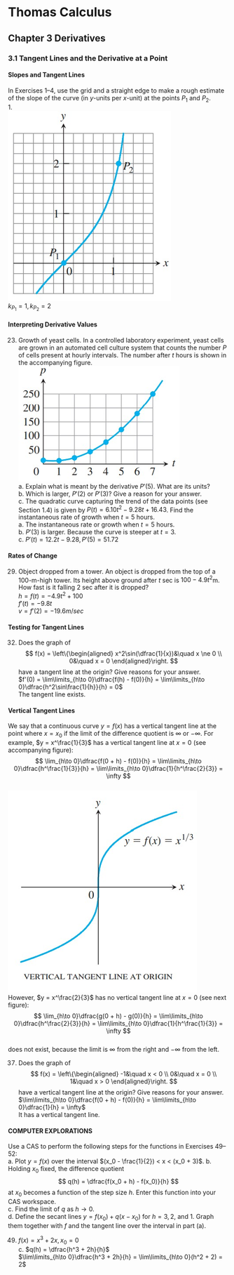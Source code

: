 # Thomas Calculus
## Chapter 3 Derivatives
### 3.1 Tangent Lines and the Derivative at a Point
#### Slopes and Tangent Lines
In Exercises 1–4, use the grid and a straight edge to make a rough
estimate of the slope of the curve (in $y$-units per $x$-unit) at the points $P_1$ and $P_2$.    
1.   
   ![](../images/Thomas%20Calculus/3-2.jpg)  
   $k_{P_1} = 1,k_{P_2} = 2$
#### Interpreting Derivative Values
23. Growth of yeast cells. In a controlled laboratory experiment, yeast cells are grown in an automated cell culture system that counts the number $P$ of cells present at hourly intervals. The number after $t$ hours is shown in the accompanying figure.   
![](../images/Thomas%20Calculus/3-3.jpg)   
a. Explain what is meant by the derivative $P'(5)$. What are its
units?  
b. Which is larger, $P'(2)$ or $P'(3)$? Give a reason for your answer.  
c. The quadratic curve capturing the trend of the data points (see Section 1.4) is given by $P(t) = 6.10t^2 - 9.28t + 16.43$. Find the instantaneous rate of growth when $t = 5$ hours.   
    a. The instantaneous rate or growth when $t = 5$ hours.  
    b. $P'(3)$ is larger. Because the curve is steeper at $t = 3$.  
    c. $P'(t) = 12.2t - 9.28, P'(5) = 51.72$  
#### Rates of Change
29. Object dropped from a tower. An object is dropped from the top of a 100-m-high tower. Its height above ground after $t$ sec is $100 - 4.9t^2$m. How fast is it falling 2 sec after it is dropped?  
    $h = f(t) = - 4.9t^2 + 100$  
    $f'(t) = -9.8t$  
    $v = f'(2) = -19.6 m/sec$
#### Testing for Tangent Lines
32. Does the graph of
    $$
    f(x) = \left\{\begin{aligned}
        x^2\sin(\dfrac{1}{x})&\quad x \ne 0 \\
        0&\quad x = 0
    \end{aligned}\right.
    $$
    have a tangent line at the origin? Give reasons for your answer.    
    $f'(0) = \lim\limits_{h\to 0}\dfrac{f(h) - f(0)}{h} = \lim\limits_{h\to 0}\dfrac{h^2\sin\frac{1}{h}}{h} = 0$   
    The tangent line exists.  
#### Vertical Tangent Lines
We say that a continuous curve $y = f(x)$ has a vertical tangent line at the point where $x = x_0$ if the limit of the difference quotient is $\infty$ or $-\infty$. For example, $y = x^\frac{1}{3}$ has a vertical tangent line at $x = 0$ (see accompanying figure):
$$
\lim_{h\to 0}\dfrac{f(0 + h) - f(0)}{h} = \lim\limits_{h\to 0}\dfrac{h^\frac{1}{3}}{h} = \lim\limits_{h\to 0}\dfrac{1}{h^\frac{2}{3}} = \infty
$$  
![](../images/Thomas%20Calculus/3-4.jpg)  
However, $y = x^\frac{2}{3}$ has no vertical tangent line at $x = 0$ (see next figure):
$$
\lim_{h\to 0}\dfrac{g(0 + h) - g(0)}{h} = \lim\limits_{h\to 0}\dfrac{h^\frac{2}{3}}{h} = \lim\limits_{h\to 0}\dfrac{1}{h^\frac{1}{3}} = \infty
$$  
does not exist, because the limit is $\infty$ from the right and $-\infty$ from the left.  

37. Does the graph of
    $$
    f(x) = \left\{\begin{aligned}
        -1&\quad x < 0 \\
        0&\quad x = 0 \\
        1&\quad x > 0
    \end{aligned}\right.
    $$
    have a vertical tangent line at the origin? Give reasons for your
    answer.   
    $\lim\limits_{h\to 0}\dfrac{f(0 + h) - f(0)}{h} = \lim\limits_{h\to 0}\dfrac{1}{h} = \infty$    
    It has a vertical tangent line. 
#### COMPUTER EXPLORATIONS
Use a CAS to perform the following steps for the functions in Exercises 49–52:   
a. Plot $y = f(x)$ over the interval $(x_0 - \frac{1}{2}) < x < (x_0 + 3)$.
b. Holding $x_0$ fixed, the difference quotient
$$
q(h) = \dfrac{f(x_0 + h) - f(x_0)}{h}
$$
at $x_0$ becomes a function of the step size $h$. Enter this function into your CAS workspace.    
c. Find the limit of $q$ as $h \to 0$.  
d. Define the secant lines $y = f(x_0) + q(x - x_0)$ for $h = 3, 2,$ and 1. Graph them together with $f$ and the tangent line over the interval in part (a).

49. $f(x) = x^3 + 2x, x_0 = 0$  
    c. $q(h) = \dfrac{h^3 + 2h}{h}$  
    $\lim\limits_{h\to 0}\dfrac{h^3 + 2h}{h} = \lim\limits_{h\to 0}(h^2 + 2) = 2$ 
